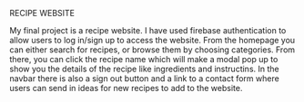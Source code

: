 RECIPE WEBSITE

My final project is a recipe website. I have used firebase authentication to allow users to log in/sign up to access the website. From the homepage you can either search for recipes, or browse them by choosing categories. From there, you can click the recipe name which will make a modal pop up to show you the details of the recipe like ingredients and instructins. In the navbar there is also a sign out button and a link to a contact form where users can send in ideas for new recipes to add to the website.  